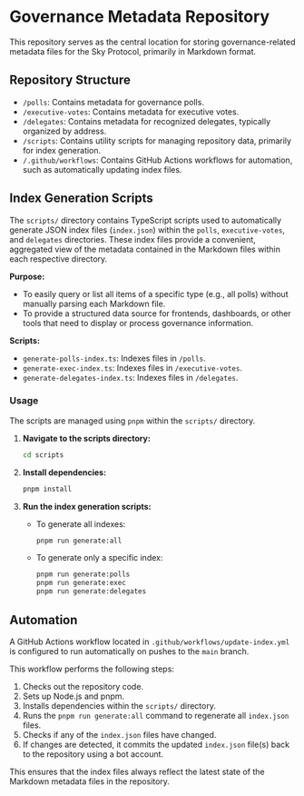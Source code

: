 # Governance Metadata Repository

This repository serves as the central location for storing governance-related metadata files for the Sky Protocol, primarily in Markdown format.

## Repository Structure

- `/polls`: Contains metadata for governance polls.
- `/executive-votes`: Contains metadata for executive votes.
- `/delegates`: Contains metadata for recognized delegates, typically organized by address.
- `/scripts`: Contains utility scripts for managing repository data, primarily for index generation.
- `/.github/workflows`: Contains GitHub Actions workflows for automation, such as automatically updating index files.

## Index Generation Scripts

The `scripts/` directory contains TypeScript scripts used to automatically generate JSON index files (`index.json`) within the `polls`, `executive-votes`, and `delegates` directories. These index files provide a convenient, aggregated view of the metadata contained in the Markdown files within each respective directory.

**Purpose:**

- To easily query or list all items of a specific type (e.g., all polls) without manually parsing each Markdown file.
- To provide a structured data source for frontends, dashboards, or other tools that need to display or process governance information.

**Scripts:**

- `generate-polls-index.ts`: Indexes files in `/polls`.
- `generate-exec-index.ts`: Indexes files in `/executive-votes`.
- `generate-delegates-index.ts`: Indexes files in `/delegates`.

### Usage

The scripts are managed using `pnpm` within the `scripts/` directory.

1.  **Navigate to the scripts directory:**

    ```bash
    cd scripts
    ```

2.  **Install dependencies:**

    ```bash
    pnpm install
    ```

3.  **Run the index generation scripts:**
    - To generate all indexes:
      ```bash
      pnpm run generate:all
      ```
    - To generate only a specific index:
      ```bash
      pnpm run generate:polls
      pnpm run generate:exec
      pnpm run generate:delegates
      ```

## Automation

A GitHub Actions workflow located in `.github/workflows/update-index.yml` is configured to run automatically on pushes to the `main` branch.

This workflow performs the following steps:

1.  Checks out the repository code.
2.  Sets up Node.js and pnpm.
3.  Installs dependencies within the `scripts/` directory.
4.  Runs the `pnpm run generate:all` command to regenerate all `index.json` files.
5.  Checks if any of the `index.json` files have changed.
6.  If changes are detected, it commits the updated `index.json` file(s) back to the repository using a bot account.

This ensures that the index files always reflect the latest state of the Markdown metadata files in the repository.

